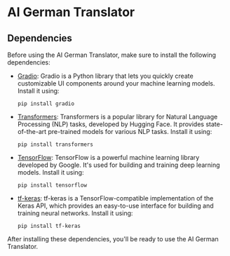 # AI German Translator

## Dependencies

Before using the AI German Translator, make sure to install the following dependencies:

- [Gradio](https://pypi.org/project/gradio/): Gradio is a Python library that lets you quickly create customizable UI components around your machine learning models. Install it using:
  
  ```pip install gradio```

- [Transformers](https://huggingface.co/transformers/): Transformers is a popular library for Natural Language Processing (NLP) tasks, developed by Hugging Face. It provides state-of-the-art pre-trained models for various NLP tasks. Install it using:
  
  ```pip install transformers```

- [TensorFlow](https://www.tensorflow.org/): TensorFlow is a powerful machine learning library developed by Google. It's used for building and training deep learning models. Install it using:
  
  ```pip install tensorflow```

- [tf-keras](https://pypi.org/project/tf-keras/): tf-keras is a TensorFlow-compatible implementation of the Keras API, which provides an easy-to-use interface for building and training neural networks. Install it using:
  
  ```pip install tf-keras```

After installing these dependencies, you'll be ready to use the AI German Translator.
